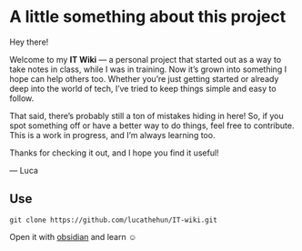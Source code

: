 # A little something about this project 

Hey there! 

Welcome to my **IT Wiki** — a personal project that started out as a way to take notes in class, while I was in training. Now it’s grown into something I hope can help others too. Whether you’re just getting started or already deep into the world of tech, I’ve tried to keep things simple and easy to follow. 

That said, there’s probably still a ton of mistakes hiding in here! So, if you spot something off or have a better way to do things, feel free to contribute. This is a work in progress, and I’m always learning too.

Thanks for checking it out, and I hope you find it useful!

— Luca

## Use

``` shell
git clone https://github.com/lucathehun/IT-wiki.git
```

Open it with [obsidian](https://obsidian.md/download) and learn ☺️